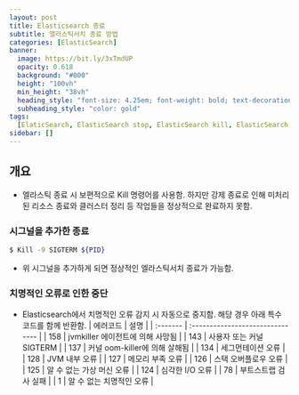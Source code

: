```yaml
---
layout: post
title: Elasticsearch 종료
subtitle: 엘라스틱서치 종료 방법
categories: [ElasticSearch]
banner:
  image: https://bit.ly/3xTmdUP
  opacity: 0.618
  background: "#000"
  height: "100vh"
  min_height: "38vh"
  heading_style: "font-size: 4.25em; font-weight: bold; text-decoration: underline"
  subheading_style: "color: gold"
tags:
  [ElaticSearch, ElasticSearch stop, ElasticSearch kill, ElasticSearch signal]
sidebar: []
---
```


## 개요

- 엘라스틱 종료 시 보편적으로 Kill 명령어를 사용함. 하지만 강제 종료로 인해 미처리된 리소스 종료와 클러스터 정리 등 작업들을 정상적으로 완료하지 못함.

### 시그널을 추가한 종료

```bash
$ Kill -9 SIGTERM ${PID}
```

- 위 시그널을 추가하게 되면 정상적인 엘라스틱서치 종료가 가능함.

### 치명적인 오류로 인한 중단

- Elasticsearch에서 치명적인 오류 감지 시 자동으로 중지함. 해당 경우 아래 특수 코드를 함께 반환함.
  | 에러코드 | 설명 |
  | :------- | :------------------------------- |
  | 158 | jvmkiller 에이전트에 의해 사망됨 |
  | 143 | 사용자 또는 커널 SIGTERM |
  | 137 | 커널 oom-killer에 의해 살해됨 |
  | 134 | 세그먼테이션 오류 |
  | 128 | JVM 내부 오류 |
  | 127 | 메모리 부족 오류 |
  | 126 | 스택 오버플로우 오류 |
  | 125 | 알 수 없는 가상 머신 오류 |
  | 124 | 심각한 I/O 오류 |
  | 78 | 부트스트랩 검사 실패 |
  | 1 | 알 수 없는 치명적인 오류 |

<ins class="kakao_ad_area" style="display:none;"
data-ad-unit = "DAN-IR3SEKWYp9BSWUj6"
data-ad-width = "320"
data-ad-height = "100"></ins>

<script type="text/javascript" src="//t1.daumcdn.net/kas/static/ba.min.js" async></script>
<script>
function changeGiscusTheme () {
    const theme = document.documentElement.getAttribute('data-theme') === 'dark' 'preferred_color_scheme' : 'light_tritanopia'

    console.log(theme)

    function sendMessage(message) {
      const iframe = document.querySelector('iframe.giscus-frame');
      if (!iframe) return;
      iframe.contentWindow.postMessage({ giscus: {
      setConfig: {
        theme: theme
      }
    } }, 'https://giscus.app');
    }

    sendMessage({
      setConfig: {
        theme: theme
      }
    });
  }
</script>
<script src="https://giscus.app/client.js"
        data-repo="kdm-korea/kdm-korea.github.io"
        data-repo-id="R_kgDOIzxYeA"
        data-category="Q&A"
        data-category-id="DIC_kwDOIzxYeM4CTtII"
        data-mapping="pathname"
        data-strict="0"
        data-reactions-enabled="1"
        data-emit-metadata="0"
        data-input-position="top"
        data-theme= "light_tritanopia"
        data-lang="ko"
        crossorigin="anonymous"
        async>
</script>
